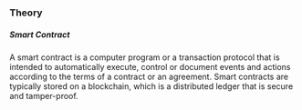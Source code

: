 <h3>Theory</h3>

<h5>Smart Contract</h5>


A smart contract is a computer program or a transaction protocol that is intended to automatically execute, control or document events and actions according to the terms of a contract or an agreement. Smart contracts are typically stored on a blockchain, which is a distributed ledger that is secure and tamper-proof.

